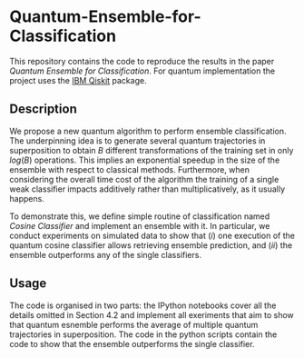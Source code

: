 # Quantum-Ensemble-for-Classification

This repository contains the code to reproduce the results in the paper *Quantum Ensemble for Classification*. For quantum implementation the project uses the [IBM Qiskit](https://qiskit.org/) package.

## Description

We propose a new quantum algorithm to perform ensemble classification. The underpinning idea is to generate several quantum trajectories in superposition to obtain $B$ different transformations of the training set in only $log\left(B\right)$ operations. This implies an exponential speedup in the size of the ensemble with respect to classical methods. Furthermore, when considering the overall time cost of the algorithm the training of a single weak classifier impacts additively rather than multiplicatively, as it usually happens.

To demonstrate this, we define simple routine of classification named *Cosine Classifier* and implement an ensemble with it. In particular, we conduct experiments on simulated data to show that $(i)$ one execution of the quantum cosine classifier allows retrieving ensemble prediction, and $(ii)$ the ensemble outperforms any of the single classifiers.

## Usage

The code is organised in two parts: the IPython notebooks cover all the details omitted in Section 4.2 and implement all exeriments that aim to show that quantum esnemble performs the average of multiple quantum trajectories in superposition. The code in the python scripts contain the code to show that the ensemble outperforms the single classifier. 
